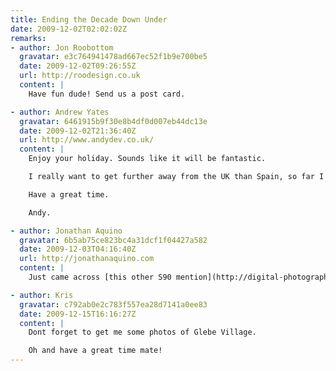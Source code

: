 ```yaml
---
title: Ending the Decade Down Under
date: 2009-12-02T02:02:02Z
remarks:
- author: Jon Roobottom
  gravatar: e3c764941478ad667ec52f1b9e700be5
  date: 2009-12-02T09:26:55Z
  url: http://roodesign.co.uk
  content: |
    Have fun dude! Send us a post card.

- author: Andrew Yates
  gravatar: 6461915b9f30e8b4df0d007eb44dc13e
  date: 2009-12-02T21:36:40Z
  url: http://www.andydev.co.uk/
  content: |
    Enjoy your holiday. Sounds like it will be fantastic.

    I really want to get further away from the UK than Spain, so far I am yet to manage it. Hoping that the saving that I have been doing means by this time next year I would of made it past that barrier I haven't crossed yet.

    Have a great time.

    Andy.

- author: Jonathan Aquino
  gravatar: 6b5ab75ce823bc4a31dcf1f04427a582
  date: 2009-12-03T04:16:40Z
  url: http://jonathanaquino.com
  content: |
    Just came across [this other S90 mention](http://digital-photography-school.com/top-20-popular-point-and-shoot-digital-cameras)

- author: Kris
  gravatar: c792ab0e2c783f557ea28d7141a0ee83
  date: 2009-12-15T16:16:27Z
  content: |
    Dont forget to get me some photos of Glebe Village.

    Oh and have a great time mate!
---
```

